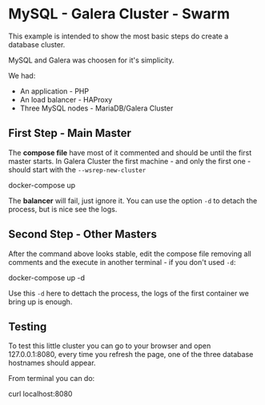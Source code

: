# MySQL - Galera Cluster - Swarm

This example is intended to show the most basic steps do create a database cluster.

MySQL and Galera was choosen for it's simplicity.

We had:

- An application - PHP
- An load balancer - HAProxy
- Three MySQL nodes - MariaDB/Galera Cluster

## First Step - Main Master

The **compose file** have most of it commented and should be until the first master starts. In Galera Cluster the first machine - and only the first one - should start with the `--wsrep-new-cluster`

  docker-compose up

The **balancer** will fail, just ignore it. You can use the option `-d` to detach the process, but is nice see the logs.

## Second Step - Other Masters

After the command above looks stable, edit the compose file removing all comments and the execute in another terminal - if you don't used `-d`:

  docker-compose up -d

Use this `-d` here to dettach the process, the logs of the first container we bring up is enough.

## Testing

To test this little cluster you can go to your browser and open 127.0.0.1:8080, every time you refresh the page, one of the three database hostnames should appear.

From terminal you can do:

  curl localhost:8080
